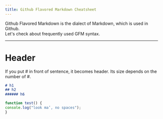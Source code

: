 ```yaml
---
title: Github Flavored Markdown Cheatsheet
---
```


Github Flavored Markdown is the dialect of Markdown, which is used in Github.  
Let's check about frequently used GFM syntax.

<!--more-->

<!-- START doctoc -->
<!-- END doctoc -->

---

# Header
If you put # in front of sentence, it becomes header. Its size depends on the number of #.
```markdown
# h1
## h2
###### h6
```

```javascript 
function test() {
console.log("look ma’, no spaces"); 
}
```
